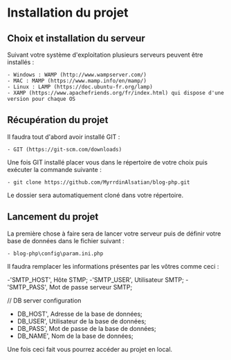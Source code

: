 # Installation du projet

## Choix et installation du serveur

Suivant votre système d'exploitation plusieurs serveurs peuvent être installés :

    - Windows : WAMP (http://www.wampserver.com/)
    - MAC : MAMP (https://www.mamp.info/en/mamp/)
    - Linux : LAMP (https://doc.ubuntu-fr.org/lamp)
    - XAMP (https://www.apachefriends.org/fr/index.html) qui dispose d'une version pour chaque OS

## Récupération du projet

Il faudra tout d'abord avoir installé GIT :

    - GIT (https://git-scm.com/downloads)

Une fois GIT installé placer vous dans le répertoire de votre choix puis exécuter la commande suivante :

    - git clone https://github.com/MyrrdinAlsatian/blog-php.git

Le dossier sera automatiquement cloné dans votre répertoire.

## Lancement du projet

La première chose à faire sera de lancer votre serveur puis de définir votre base de données dans le fichier suivant :

    - blog-php\config\param.ini.php

Il faudra remplacer les informations présentes par les vôtres comme ceci :

-'SMTP_HOST', Hôte STMP;
-'SMTP_USER', Utilisateur SMTP;
-'SMTP_PASS', Mot de passe serveur SMTP;

// DB server configuration

- DB_HOST', Adresse de la base de données;
- DB_USER', Utilisateur de la base de données;
- DB_PASS', Mot de passe de la base de données;
- DB_NAME', Nom de la base de données;

Une fois ceci fait vous pourrez accéder au projet en local.
